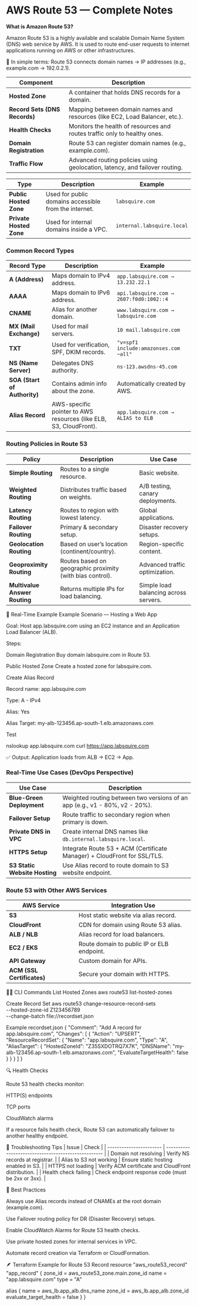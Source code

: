 #  AWS Route 53 — Complete Notes
 
**What is Amazon Route 53?**

Amazon Route 53 is a highly available and scalable Domain Name System (DNS) web service by AWS.
It is used to route end-user requests to internet applications running on AWS or other infrastructures.

📡 In simple terms: Route 53 connects domain names → IP addresses (e.g., example.com → 192.0.2.1).

| Component                     | Description                                                                 |
| ----------------------------- | --------------------------------------------------------------------------- |
| **Hosted Zone**               | A container that holds DNS records for a domain.                            |
| **Record Sets (DNS Records)** | Mapping between domain names and resources (like EC2, Load Balancer, etc.). |
| **Health Checks**             | Monitors the health of resources and routes traffic only to healthy ones.   |
| **Domain Registration**       | Route 53 can register domain names (e.g., example.com).                     |
| **Traffic Flow**              | Advanced routing policies using geolocation, latency, and failover routing. |

| Type                    | Description                                           | Example                    |
| ----------------------- | ----------------------------------------------------- | -------------------------- |
| **Public Hosted Zone**  | Used for public domains accessible from the internet. | `labsquire.com`            |
| **Private Hosted Zone** | Used for internal domains inside a VPC.               | `internal.labsquire.local` |


### Common Record Types

| Record Type                  | Description                                                       | Example                                 |
| ---------------------------- | ----------------------------------------------------------------- | --------------------------------------- |
| **A (Address)**              | Maps domain to IPv4 address.                                      | `app.labsquire.com → 13.232.22.1`       |
| **AAAA**                     | Maps domain to IPv6 address.                                      | `api.labsquire.com → 2607:f0d0:1002::4` |
| **CNAME**                    | Alias for another domain.                                         | `www.labsquire.com → labsquire.com`     |
| **MX (Mail Exchange)**       | Used for mail servers.                                            | `10 mail.labsquire.com`                 |
| **TXT**                      | Used for verification, SPF, DKIM records.                         | `"v=spf1 include:amazonses.com ~all"`   |
| **NS (Name Server)**         | Delegates DNS authority.                                          | `ns-123.awsdns-45.com`                  |
| **SOA (Start of Authority)** | Contains admin info about the zone.                               | Automatically created by AWS.           |
| **Alias Record**             | AWS-specific pointer to AWS resources (like ELB, S3, CloudFront). | `app.labsquire.com → ALIAS to ELB`      |

### Routing Policies in Route 53

| Policy                        | Description                                               | Use Case                              |
| ----------------------------- | --------------------------------------------------------- | ------------------------------------- |
| **Simple Routing**            | Routes to a single resource.                              | Basic website.                        |
| **Weighted Routing**          | Distributes traffic based on weights.                     | A/B testing, canary deployments.      |
| **Latency Routing**           | Routes to region with lowest latency.                     | Global applications.                  |
| **Failover Routing**          | Primary & secondary setup.                                | Disaster recovery setups.             |
| **Geolocation Routing**       | Based on user’s location (continent/country).             | Region-specific content.              |
| **Geoproximity Routing**      | Routes based on geographic proximity (with bias control). | Advanced traffic optimization.        |
| **Multivalue Answer Routing** | Returns multiple IPs for load balancing.                  | Simple load balancing across servers. |





🧭 Real-Time Example
Example Scenario — Hosting a Web App

Goal: Host app.labsquire.com using an EC2 instance and an Application Load Balancer (ALB).

Steps:

Domain Registration
Buy domain labsquire.com in Route 53.

Public Hosted Zone
Create a hosted zone for labsquire.com.

Create Alias Record

Record name: app.labsquire.com

Type: A - IPv4

Alias: Yes

Alias Target: my-alb-123456.ap-south-1.elb.amazonaws.com

Test

nslookup app.labsquire.com
curl https://app.labsquire.com


✅ Output: Application loads from ALB → EC2 → App.


### Real-Time Use Cases (DevOps Perspective)
| Use Case                      | Description                                                                 |
| ----------------------------- | --------------------------------------------------------------------------- |
| **Blue-Green Deployment**     | Weighted routing between two versions of an app (e.g., v1 - 80%, v2 - 20%). |
| **Failover Setup**            | Route traffic to secondary region when primary is down.                     |
| **Private DNS in VPC**        | Create internal DNS names like `db.internal.labsquire.local`.               |
| **HTTPS Setup**               | Integrate Route 53 + ACM (Certificate Manager) + CloudFront for SSL/TLS.    |
| **S3 Static Website Hosting** | Use Alias record to route domain to S3 website endpoint.                    |


### Route 53 with Other AWS Services
| AWS Service                | Integration Use                            |
| -------------------------- | ------------------------------------------ |
| **S3**                     | Host static website via alias record.      |
| **CloudFront**             | CDN for domain using Route 53 alias.       |
| **ALB / NLB**              | Alias record for load balancers.           |
| **EC2 / EKS**              | Route domain to public IP or ELB endpoint. |
| **API Gateway**            | Custom domain for APIs.                    |
| **ACM (SSL Certificates)** | Secure your domain with HTTPS.             |

🧑‍💻 CLI Commands
List Hosted Zones
aws route53 list-hosted-zones

Create Record Set
aws route53 change-resource-record-sets \
  --hosted-zone-id Z123456789 \
  --change-batch file://recordset.json

Example recordset.json
{
  "Comment": "Add A record for app.labsquire.com",
  "Changes": [
    {
      "Action": "UPSERT",
      "ResourceRecordSet": {
        "Name": "app.labsquire.com",
        "Type": "A",
        "AliasTarget": {
          "HostedZoneId": "Z35SXDOTRQ7X7K",
          "DNSName": "my-alb-123456.ap-south-1.elb.amazonaws.com",
          "EvaluateTargetHealth": false
        }
      }
    }
  ]
}

🔍 Health Checks

Route 53 health checks monitor:

HTTP(S) endpoints

TCP ports

CloudWatch alarms

If a resource fails health check, Route 53 can automatically failover to another healthy endpoint.

🧪 Troubleshooting Tips
| Issue                   | Check                                               |
| ----------------------- | --------------------------------------------------- |
| Domain not resolving    | Verify NS records at registrar.                     |
| Alias to S3 not working | Ensure static hosting enabled in S3.                |
| HTTPS not loading       | Verify ACM certificate and CloudFront distribution. |
| Health check failing    | Check endpoint response code (must be 2xx or 3xx).  |

🧩 Best Practices

Always use Alias records instead of CNAMEs at the root domain (example.com).

Use Failover routing policy for DR (Disaster Recovery) setups.

Enable CloudWatch Alarms for Route 53 health checks.

Use private hosted zones for internal services in VPC.

Automate record creation via Terraform or CloudFormation.

🪶 Terraform Example for Route 53 Record
resource "aws_route53_record" "app_record" {
  zone_id = aws_route53_zone.main.zone_id
  name    = "app.labsquire.com"
  type    = "A"

  alias {
    name                   = aws_lb.app_alb.dns_name
    zone_id                = aws_lb.app_alb.zone_id
    evaluate_target_health = false
  }
}
